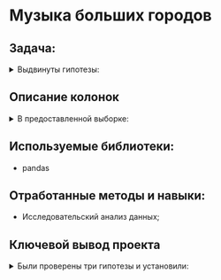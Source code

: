 # Музыка больших городов
## Задача: 
<details><summary>Выдвинуты гипотезы:</summary>
 
 - Активность пользователей зависит от дня недели. Причём в Москве и Петербурге это проявляется по-разному;\
 - Утром в понедельник в Москве преобладают одни жанры музыки, а в Петербурге — другие. Это верно и для вечера пятницы;\
 - Москва и Петербург предпочитают разные жанры музыки. В Москве чаще слушают поп-музыку, в Петербурге — русский рэп.
 
Провести сравнение музыкальных предпочтений у пользователей Яндекс.Музыки, проживающих в Москве и Санкт-Петербурге.\
Сравнить прослушивания в понедельник, среду и пятницу по городам, а также сравнить жанры,\
которые слушают пользователи утром в понедельник и вечером в пятницу в Москве и Санкт-Петербурге.
</details>

## Описание колонок
<details><summary>В предоставленной выборке:</summary>
 
|Признаки|Интерпретация|
|:--- |:----------- |
|`userID`| — идентификатор пользователя;|
|`Track`| — название трека;|
|`artist`| — имя исполнителя;|
|`genre`| — название жанра;|
|`City`| — город пользователя;|
|`time`| — время начала прослушивания;|
|`Day`| — день недели.|
 
</details>

## Используемые библиотеки:
* pandas

## Отработанные методы и навыки:
* Исследовательский анализ данных;

## Ключевой вывод проекта

<details><summary>Были проверены три гипотезы и установили:</summary>

|Гипотезы|Выводы|
|:--- |:----------- |
|**Активность пользователей зависит от дня недели. Причём в Москве и Петербурге это проявляется по-разному**|День недели по-разному влияет на активность пользователей в Москве и Петербурге.<br/> `Первая гипотеза полностью подтвердилась.`|
|**Утром в понедельник в Москве преобладают одни жанры музыки, а в Петербурге — другие. Это верно и для вечера пятницы**|Музыкальные предпочтения не сильно меняются в течение недели — будь то Москва или Петербург. Небольшие различия заметны в начале недели, по понедельникам:<ul><li>в Москве слушают музыку жанра “world”</li><li>в Петербурге — джаз и классику.</li></ul>  `Вторая гипотеза подтвердилась лишь отчасти`. |
|**Москва и Петербург предпочитают разные жанры музыки. В Москве чаще слушают поп-музыку, в Петербурге — русский рэп**|Во вкусах пользователей Москвы и Петербурга больше общего чем различий. Вопреки ожиданиям, предпочтения жанров в Петербурге напоминают московские. Если различия в предпочтениях и существуют, на основной массе пользователей они незаметны.<br/> `Третья гипотеза не подтвердилась`.|
 
 </details>
